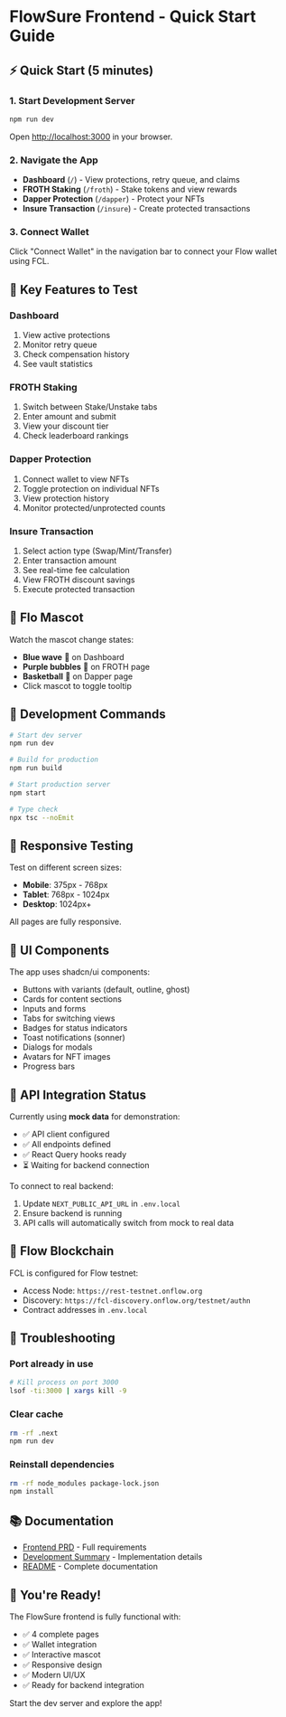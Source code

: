 # FlowSure Frontend - Quick Start Guide

## ⚡ Quick Start (5 minutes)

### 1. Start Development Server

```bash
npm run dev
```

Open [http://localhost:3000](http://localhost:3000) in your browser.

### 2. Navigate the App

- **Dashboard** (`/`) - View protections, retry queue, and claims
- **FROTH Staking** (`/froth`) - Stake tokens and view rewards
- **Dapper Protection** (`/dapper`) - Protect your NFTs
- **Insure Transaction** (`/insure`) - Create protected transactions

### 3. Connect Wallet

Click "Connect Wallet" in the navigation bar to connect your Flow wallet using FCL.

## 🎯 Key Features to Test

### Dashboard
1. View active protections
2. Monitor retry queue
3. Check compensation history
4. See vault statistics

### FROTH Staking
1. Switch between Stake/Unstake tabs
2. Enter amount and submit
3. View your discount tier
4. Check leaderboard rankings

### Dapper Protection
1. Connect wallet to view NFTs
2. Toggle protection on individual NFTs
3. View protection history
4. Monitor protected/unprotected counts

### Insure Transaction
1. Select action type (Swap/Mint/Transfer)
2. Enter transaction amount
3. See real-time fee calculation
4. View FROTH discount savings
5. Execute protected transaction

## 🤖 Flo Mascot

Watch the mascot change states:
- **Blue wave** 🌊 on Dashboard
- **Purple bubbles** 🫧 on FROTH page
- **Basketball** 🏀 on Dapper page
- Click mascot to toggle tooltip

## 🔧 Development Commands

```bash
# Start dev server
npm run dev

# Build for production
npm run build

# Start production server
npm start

# Type check
npx tsc --noEmit
```

## 📱 Responsive Testing

Test on different screen sizes:
- **Mobile**: 375px - 768px
- **Tablet**: 768px - 1024px
- **Desktop**: 1024px+

All pages are fully responsive.

## 🎨 UI Components

The app uses shadcn/ui components:
- Buttons with variants (default, outline, ghost)
- Cards for content sections
- Inputs and forms
- Tabs for switching views
- Badges for status indicators
- Toast notifications (sonner)
- Dialogs for modals
- Avatars for NFT images
- Progress bars

## 🔌 API Integration Status

Currently using **mock data** for demonstration:
- ✅ API client configured
- ✅ All endpoints defined
- ✅ React Query hooks ready
- ⏳ Waiting for backend connection

To connect to real backend:
1. Update `NEXT_PUBLIC_API_URL` in `.env.local`
2. Ensure backend is running
3. API calls will automatically switch from mock to real data

## 🌊 Flow Blockchain

FCL is configured for Flow testnet:
- Access Node: `https://rest-testnet.onflow.org`
- Discovery: `https://fcl-discovery.onflow.org/testnet/authn`
- Contract addresses in `.env.local`

## 🐛 Troubleshooting

### Port already in use
```bash
# Kill process on port 3000
lsof -ti:3000 | xargs kill -9
```

### Clear cache
```bash
rm -rf .next
npm run dev
```

### Reinstall dependencies
```bash
rm -rf node_modules package-lock.json
npm install
```

## 📚 Documentation

- [Frontend PRD](./Frontend-PRD.md) - Full requirements
- [Development Summary](./DEVELOPMENT_SUMMARY.md) - Implementation details
- [README](./README.md) - Complete documentation

## 🎉 You're Ready!

The FlowSure frontend is fully functional with:
- ✅ 4 complete pages
- ✅ Wallet integration
- ✅ Interactive mascot
- ✅ Responsive design
- ✅ Modern UI/UX
- ✅ Ready for backend integration

Start the dev server and explore the app!
